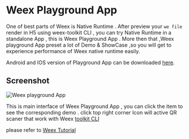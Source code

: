 Weex Playground App
===================

One of best parts of Weex is Native Runtime . After preview your `we file` render in H5 using weex-toolkit CLI , you can try Native Runtime in a standalone App , this is Weex Playground App . More then that ,Weex playground App preset  a lot of  Demo & ShowCase ,so you will get to experience  performance of Weex native runtime  easily.

Android and IOS version of Playground App can be downloaded [here](http://alibaba.github.io/weex/download.html).

## Screenshot 

![Weex playground App](//gw.alicdn.com/mt/TB1AoPdOXXXXXcXapXXXXXXXXXX-720-1280.png)


This is main interface of Weex Playground App , you can click the item to see the corresponding demo  . click top right  corner Icon will active QR scaner that  work with Weex [toolkit CLI](../tools/cli.md)

please refer to [Weex Tutorial](../tutorial.md)


